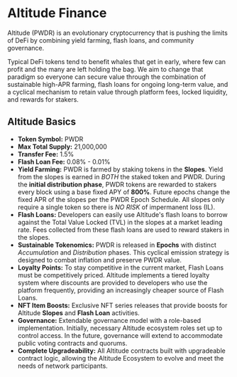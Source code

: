 # Altitude Finance

Altitude (PWDR) is an evolutionary cryptocurrency that is pushing the limits of DeFi by combining yield farming, flash loans, and community governance.  

Typical DeFi tokens tend to benefit whales that get in early, where few can profit and the many are left holding the bag. We aim to change that paradigm so everyone can secure value through the combination of sustainable high-APR farming, flash loans for ongoing long-term value, and a cyclical mechanism to retain value through platform fees, locked liquidity, and rewards for stakers. 

## Altitude Basics
- **Token Symbol:** ​PWDR  
- **Max Total Supply:** ​21,000,000  
- **Transfer Fee:** ​1.5%    
- **Flash Loan Fee:** 0.08% - 0.01%  
- **Yield Farming:​** PWDR is farmed by staking tokens in the **Slopes**. Yield from the slopes is earned in *BOTH* the staked token and PWDR. During the **initial distribution phase**, PWDR tokens are rewarded to stakers every block using a base fixed APY of **800%**. Future epochs change the fixed APR of the slopes per the PWDR Epoch Schedule. All slopes only require a single token so there is *NO RISK* of impermanent loss (IL).  
- **Flash Loans:** Developers can easily use Altitude's flash loans to borrow against the Total Value Locked (TVL) in the slopes at a market leading rate. Fees collected from these flash loans are used to reward stakers in the slopes.
- **Sustainable Tokenomics:** PWDR is released in **Epochs** with distinct *Accumulation* and *Distribution* phases. This cyclical emission strategy is designed to combat inflation and preserve PWDR value.
- **Loyalty Points:** To stay competitive in the current market, Flash Loans must be competitively priced. Altitude implements a tiered loyalty system where discounts are provided to developers who use the platform frequently, providing an increasingly cheaper source of Flash Loans.
- **NFT Item Boosts:** Exclusive NFT series releases that provide boosts for Altitude **Slopes** and **Flash Loan** activities.  
- **Governance:** ​Extendable governance model with a role-based implementation. Initially, necessary Altitude ecosystem roles set up to control access. In the future, governance will extend to accommodate public voting contracts and quorums.
- **Complete Upgradeability:** All Altitude contracts built with upgradeable contract logic, allowing the Altitude Ecosystem to evolve and meet the needs of network participants. 
